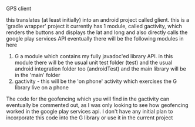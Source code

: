 GPS client

this translates (at least initially) into an android project called glient.  this is a 'gradle wrapper' project
it currently has 1 module, called gactivity, which renders the buttons and displays the lat and long and also directly calls the google play services API
eventually there will be the following modules in here

1. G a module which contains my fully javadoc'ed library API. in this module there will be the usual unit test folder (test) and the usual android integration folder too (androidTest) and the main library will be in the 'main' folder
2. gactivity - this will be the 'on phone' activity which exercises the G library live on a phone

The code for the geofencing which you will find in the gactivity can eventually
be commented out, as I was only looking to see how geofencing worked in the
google play services api.  I don't have any initial plan to incorporate 
this code into the G library or use it in the current project